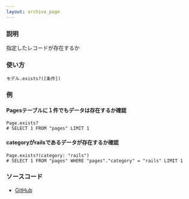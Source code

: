 ```yaml
---
layout: archive_page
---
```

### 説明
指定したレコードが存在するか

### 使い方
    モデル.exists?([条件])

### 例
#### Pagesテーブルに１件でもデータは存在するか確認
    Page.exists?
    # SELECT 1 FROM "pages" LIMIT 1

#### categoryがrailsであるデータが存在するか確認
    Page.exists?(category: "rails")
    # SELECT 1 FROM "pages" WHERE "pages"."category" = "rails" LIMIT 1

### ソースコード
* [GitHub](https://github.com/rails/rails/blob/ac30e389ecfa0e26e3d44c1eda8488ddf63b3ecc/activerecord/lib/active_record/relation/finder_methods.rb#L305)